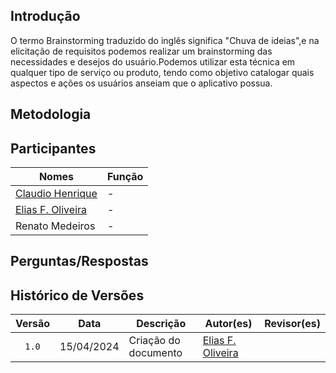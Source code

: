 ## Introdução

O termo Brainstorming traduzido do inglês significa "Chuva de ideias",e na elicitação de requisitos podemos realizar um brainstorming das necessidades e desejos do usuário.Podemos utilizar esta técnica em qualquer tipo de serviço ou produto, tendo como objetivo catalogar quais aspectos e ações os usuários anseiam que o aplicativo possua.


## Metodologia


## Participantes

Nomes | Função
---|---
 [Claudio Henrique](https://github.com/claudiohsc) | -
 [Elias F. Oliveira](https://github.com/EliasOliver21)| -
 Renato Medeiros |  -

## Perguntas/Respostas


## Histórico de Versões

| Versão | Data | Descrição | Autor(es) | Revisor(es) |
| :----: | :--: | --------- | ----------- | ------ |
| `1.0`  | 15/04/2024 | Criação do documento | [Elias F. Oliveira](https://github.com/EliasOliver21) |   |